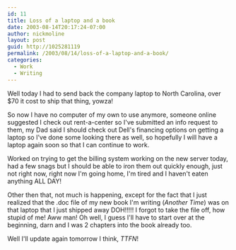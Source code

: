 ```yaml
---
id: 11
title: Loss of a laptop and a book
date: 2003-08-14T20:17:24-07:00
author: nickmoline
layout: post
guid: http://1025281119
permalink: /2003/08/14/loss-of-a-laptop-and-a-book/
categories:
  - Work
  - Writing
---
```

Well today I had to send back the company laptop to North Carolina, over $70 it cost to ship that thing, yowza!

So now I have no computer of my own to use anymore, someone online suggested I check out rent-a-center so I've submitted an info request to them, my Dad said I should check out Dell's financing options on getting a laptop so I've done some looking there as well, so hopefully I will have a laptop again soon so that I can continue to work.

<!--more-->

Worked on trying to get the billing system working on the new server today, had a few snags but I should be able to iron them out quickly enough, just not right now, right now I'm going home, I'm tired and I haven't eaten anything ALL DAY!

Other then that, not much is happening, except for the fact that I just realized that the .doc file of my new book I'm writing (_Another Time_) was on that laptop that I just shipped away DOH!!!!! I forgot to take the file off, how stupid of me! Aww man! Oh well, I guess I'll have to start over at the beginning, darn and I was 2 chapters into the book already too.

Well I'll update again tomorrow I think, _TTFN_!